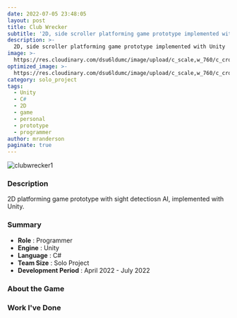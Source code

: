 ```yaml
---
date: 2022-07-05 23:48:05
layout: post
title: Club Wrecker
subtitle: '2D, side scroller platforming game prototype implemented with Unity'
description: >-
  2D, side scroller platforming game prototype implemented with Unity
image: >-
  https://res.cloudinary.com/dsu6ldumc/image/upload/c_scale,w_760/c_crop,h_399,w_760/v1681354694/Project/Isolation/portfoliogif1_gehlxs.gif
optimized_image: >-
  https://res.cloudinary.com/dsu6ldumc/image/upload/c_scale,w_760/c_crop,h_399,w_760/v1681354694/Project/Isolation/portfoliogif1_gehlxs.gif
category: solo_project
tags:
  - Unity
  - C#
  - 2D
  - game
  - personal
  - prototype
  - programmer
author: mranderson
paginate: true
---
```

![clubwrecker1](https://res.cloudinary.com/dsu6ldumc/image/upload/c_scale,w_760/c_crop,h_399,w_760/v1681354694/Project/Isolation/portfoliogif1_gehlxs.gif)

### Description
2D platforming game prototype with sight detectiosn AI, implemented with Unity.

### Summary
* **Role** :  Programmer
* **Engine** : Unity
* **Language** : C#
* **Team Size** : Solo Project
* **Development Period** : April 2022 - July 2022


### About the Game



### Work I've Done
